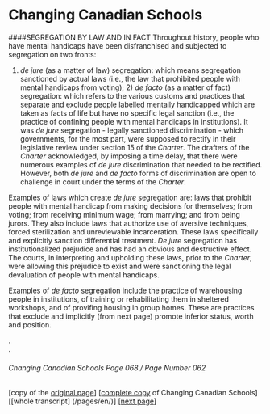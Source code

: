 # Changing Canadian Schools

####SEGREGATION BY LAW AND IN FACT
Throughout history, people who have mental handicaps have been disfranchised and subjected to segregation on two fronts:  

1) *de jure* (as a matter of law) segregation: which means segregation sanctioned by actual laws (i.e., the law that prohibited people with mental handicaps from voting); 2) *de facto* (as a matter of fact) segregation: which refers to the various customs and practices that separate and exclude people labelled mentally handicapped which are taken as facts of life but have no specific legal sanction (i.e., the practice of confining people with mental handicaps in institutions). It was *de jure* segregation - legally sanctioned discrimination - which governments, for the most part, were supposed to rectify in their legislative review under section 15 of the *Charter*. The drafters of the *Charter* acknowledged, by imposing a time delay, that there were numerous examples of *de jure* discrimination that needed to be rectified. However, both *de jure* and *de facto* forms of discrimination are open to challenge in court under the terms of the *Charter*.  

Examples of laws which create *de jure* segregation are: laws that prohibit people with mental handicap from making decisions for themselves; from voting; from receiving minimum wage; from marrying; and from being jurors. They also include laws that authorize use of aversive techniques, forced sterilization and unreviewable incarceration. These laws specifically and explicitly sanction differential treatment. *De jure* segregation has institutionalized prejudice and has had an obvious and destructive effect. The courts, in interpreting and upholding these laws, prior to the *Charter*, were allowing this prejudice to exist and were sanctioning the legal devaluation of people with mental handicaps.  

Examples of *de facto* segregation include the practice of warehousing people in institutions, of training or rehabilitating them in sheltered workshops, and of provifing housing in group homes. These are practices that exclude and implicitly
(from next page) promote inferior status, worth and position.

.  
.  

###### Changing Canadian Schools Page 068 / Page Number 062

[copy of the [original page](/copies-from-original/CCS068-page062.png)]
[[complete copy](/copies-from-original/BestCopy_Changing_Canadian_Schools_Perspectives_on_Disability_and_Inclusion.pdf) of Changing Canadian Schools]
[[whole transcript] (/pages/en/)]
[[next page](Changing_Canadian_Schools-069)]


